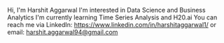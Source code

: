 Hi, I'm Harshit Aggarwal
I'm interested in Data Science and Business Analytics
I'm currently learning Time Series Analysis and H20.ai
You can reach me via LinkedIn:
https://www.linkedin.com/in/harshitaggarwal1/
or email:
harshit.aggarwal94@gmail.com